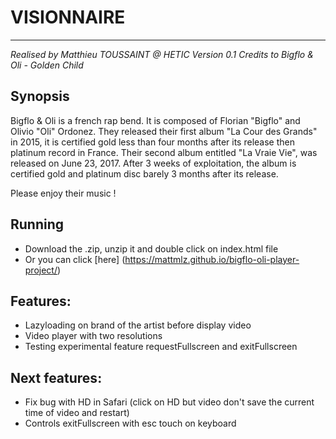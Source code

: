 # VISIONNAIRE
-----------------------
*Realised by Matthieu TOUSSAINT @ HETIC*
*Version 0.1*
*Credits to Bigflo & Oli - Golden Child*

## Synopsis
Bigflo & Oli is a french rap bend. It is composed of Florian "Bigflo" and Olivio "Oli" Ordonez. They released their first album "La Cour des Grands" in 2015, it is certified gold less than four months after its release then platinum record in France.
Their second album entitled "La Vraie Vie", was released on June 23, 2017. After 3 weeks of exploitation, the album is certified gold and platinum disc barely 3 months after its release.

Please enjoy their music !

## Running
 - Download the .zip, unzip it and double click on index.html file
 - Or you can click [here] (https://mattmlz.github.io/bigflo-oli-player-project/)

## Features:
 - Lazyloading on brand of the artist before display video
 - Video player with two resolutions
 - Testing experimental feature requestFullscreen and exitFullscreen

## Next features:
 - Fix bug with HD in Safari (click on HD but video don't save the current time of video and restart)
 - Controls exitFullscreen with esc touch on keyboard
